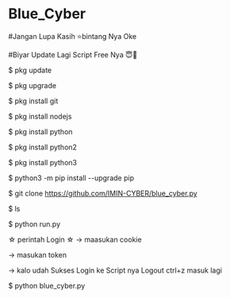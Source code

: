 # Blue_Cyber
#Jangan Lupa Kasih ⭐bintang Nya Oke

#Biyar Update Lagi Script Free Nya 😇🙏

$ pkg update

$ pkg upgrade

$ pkg install git

$ pkg install nodejs

$ pkg install python

$ pkg install python2

$ pkg install python3

$ python3 -m pip install --upgrade pip

$ git clone https://github.com/IMIN-CYBER/blue_cyber.py

$ ls

$ python run.py

☆ perintah Login ☆
-> maasukan cookie

-> masukan token

-> kalo udah Sukses Login ke Script nya
Logout ctrl+z masuk lagi

$ python blue_cyber.py
